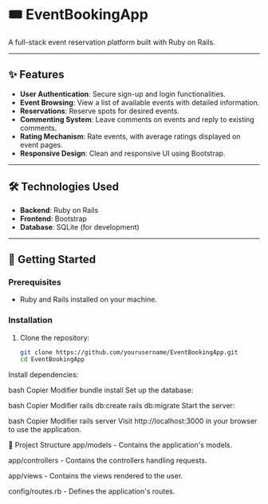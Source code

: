 # 🎟️ EventBookingApp

A full-stack event reservation platform built with Ruby on Rails.

---

## ✨ Features

- **User Authentication**: Secure sign-up and login functionalities.
- **Event Browsing**: View a list of available events with detailed information.
- **Reservations**: Reserve spots for desired events.
- **Commenting System**: Leave comments on events and reply to existing comments.
- **Rating Mechanism**: Rate events, with average ratings displayed on event pages.
- **Responsive Design**: Clean and responsive UI using Bootstrap.

---

## 🛠️ Technologies Used

- **Backend**: Ruby on Rails
- **Frontend**: Bootstrap
- **Database**: SQLite (for development)

---

## 🚀 Getting Started

### Prerequisites

- Ruby and Rails installed on your machine.

### Installation

1. Clone the repository:
   ```bash
   git clone https://github.com/yourusername/EventBookingApp.git
   cd EventBookingApp
Install dependencies:

bash
Copier
Modifier
bundle install
Set up the database:

bash
Copier
Modifier
rails db:create
rails db:migrate
Start the server:

bash
Copier
Modifier
rails server
Visit http://localhost:3000 in your browser to use the application.

📂 Project Structure
app/models - Contains the application's models.

app/controllers - Contains the controllers handling requests.

app/views - Contains the views rendered to the user.

config/routes.rb - Defines the application's routes.
